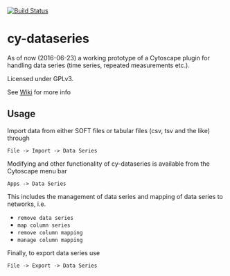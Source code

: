 [![Build Status](https://travis-ci.org/martincerny/cy-dataseries.svg?branch=master)](https://travis-ci.org/martincerny/cy-dataseries)
# cy-dataseries

As of now (2016-06-23) a working prototype of a Cytoscape plugin for handling data series (time series, repeated measurements etc.).

Licensed under GPLv3.

See [Wiki](https://github.com/martincerny/cy-dataseries/wiki) for more info

## Usage
Import data from either SOFT files or tabular files (csv, tsv and the like) through
```
File -> Import -> Data Series
```

Modifying and other functionality of cy-dataseries is available from the Cytoscape menu bar
```
Apps -> Data Series
```
This includes the management of data series and mapping of data series to networks, i.e.
* `remove data series`
* `map column series`
* `remove column mapping`
* `manage column mapping`

Finally, to export data series use
```
File -> Export -> Data Series
```

